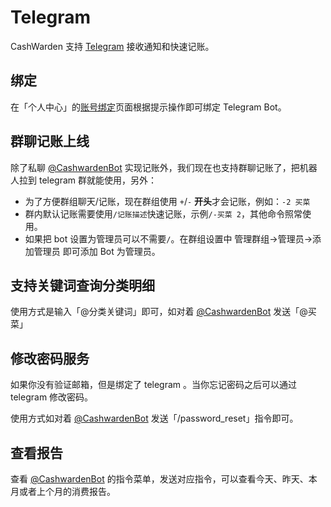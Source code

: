 # Telegram

CashWarden 支持 [Telegram](https://telegram.org/) 接收通知和快速记账。

## 绑定

在「个人中心」的[账号绑定](https://cashwarden.com/#/settings/personal/binding)页面根据提示操作即可绑定 Telegram Bot。

## 群聊记账上线

除了私聊 [@CashwardenBot](https://t.me/CashwardenBot) 实现记账外，我们现在也支持群聊记账了，把机器人拉到 telegram 群就能使用，另外：

- 为了方便群组聊天/记账，现在群组使用 `+`/`-` **开头**才会记账，例如：`-2 买菜`
- 群内默认记账需要使用`/记账描述`快速记账，示例`/-买菜 2`，其他命令照常使用。
- 如果把 bot 设置为管理员可以不需要`/`。在群组设置中 管理群组->管理员->添加管理员 即可添加 Bot 为管理员。

## 支持关键词查询分类明细

使用方式是输入「@分类关键词」即可，如对着 [@CashwardenBot](https://t.me/CashwardenBot) 发送「@买菜」

## 修改密码服务

如果你没有验证邮箱，但是绑定了 telegram 。当你忘记密码之后可以通过 telegram 修改密码。  

使用方式如对着 [@CashwardenBot](https://t.me/CashwardenBot) 发送「/password_reset」指令即可。

## 查看报告

查看 [@CashwardenBot](https://t.me/CashwardenBot) 的指令菜单，发送对应指令，可以查看今天、昨天、本月或者上个月的消费报告。